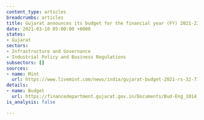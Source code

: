 ```yaml
---
content_type: articles
breadcrumbs: articles
title: Gujarat announces its budget for the financial year (FY) 2021-22
date: 2021-03-10 05:00:00 +0000
states:
- Gujarat
sectors:
- Infrastructure and Governance
- Industrial Policy and Business Regulations
subsectors: []
sources:
- name: Mint
  url: https://www.livemint.com/news/india/gujarat-budget-2021-rs-32-719-cr-for-education-rs-1-500-cr-for-ahmedabad-mumbai-bullet-train-11614763515589.html
details:
- name: Budget
  url: https://financedepartment.gujarat.gov.in/Documents/Bud-Eng_1014_2021-3-3_638.pdf
is_analysis: false

---
```

